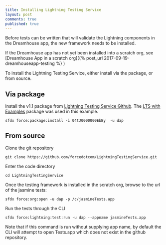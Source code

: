 ```yaml
---
title: Installing Lightning Testing Service
layout: post
comments: true
published: true
---
```


Before tests can be written that will validate the Lightning components in the Dreamhouse app, the new framework needs to be installed.

If the Dreamhouse app has not yet been installed into a scratch org, see [Dreamhouse App in a scratch org]({% post_url 2017-09-19-dreamhouseapp-testing %} )

To install the Lightning Testing Service, either install via the package, or from source.

## Via package

Install the v1.1 package from [Lightning Testing Service Github](https://github.com/forcedotcom/LightningTestingService/releases).  The [LTS with Examples](https://test.salesforce.com/packaging/installPackage.apexp?p0=04tJ0000000EbBy) package was used in this example.

```
sfdx force:package:install -i 04tJ0000000EbBy  -u dap
```


## From source

Clone the git repository
```
git clone https://github.com/forcedotcom/LightningTestingService.git
```

Enter the code directory
```
cd LightningTestingService    
```




Once the testing framework is installed in the scratch org, browse to the url of the jasmine tests:

```
sfdx force:org:open -u dap -p /c/jasmineTests.app
```

Run the tests through the CLI

```
sfdx force:lightning:test:run -u dap --appname jasmineTests.app
```

Note that if this command is run without supplying app name, by default the CLI will attempt to open Tests.app which does not exist in the github repository.
